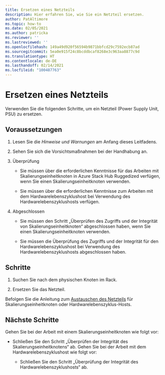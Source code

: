 ```yaml
---
title: Ersetzen eines Netzteils
description: Hier erfahren Sie, wie Sie ein Netzteil ersetzen.
author: PatAltimore
ms.topic: how-to
ms.date: 02/05/2021
ms.author: patricka
ms.reviewer: ''
ms.lastreviewed: ''
ms.openlocfilehash: 149a49d920f56594b9871bbfcd29c7592ecb87ad
ms.sourcegitcommit: 5ea0e915f24c8bcddbcaf8268e3c963aa8877c9d
ms.translationtype: HT
ms.contentlocale: de-DE
ms.lasthandoff: 02/14/2021
ms.locfileid: "100487763"
---
```

# <a name="replacing-a-power-supply-unit"></a>Ersetzen eines Netzteils

Verwenden Sie die folgenden Schritte, um ein Netzteil (Power Supply Unit, PSU) zu ersetzen.

## <a name="prerequisites"></a>Voraussetzungen

1.  Lesen Sie die *Hinweise und Warnungen* am Anfang dieses Leitfadens.

2.  Sehen Sie sich die Vorsichtsmaßnahmen bei der Handhabung an.

3.  Überprüfung

    -   Sie müssen über die erforderlichen Kenntnisse für das Arbeiten mit Skalierungseinheitknoten in Azure Stack Hub Ruggedized verfügen, wenn Sie einen Skalierungseinheitknoten verwenden.

    -   Sie müssen über die erforderlichen Kenntnisse zum Arbeiten mit dem Hardwarelebenszyklushost bei Verwendung des Hardwarelebenszyklushosts verfügen.

4.  Abgeschlossen

    -   Sie müssen den Schritt „Überprüfen des Zugriffs und der Integrität von Skalierungseinheitknoten“ abgeschlossen haben, wenn Sie einen Skalierungseinheitknoten verwenden.

    -   Sie müssen die Überprüfung des Zugriffs und der Integrität für den Hardwarelebenszyklushost bei Verwendung des Hardwarelebenszyklushosts abgeschlossen haben.

## <a name="steps"></a>Schritte

1.  Suchen Sie nach dem physischen Knoten im Rack.

2.  Ersetzen Sie das Netzteil.

Befolgen Sie die Anleitung zum [Austauschen des Netzteils](https://www.dell.com/support/manuals/us/en/04/poweredge-r640/per640_ism_pub/dell-emc-poweredge-r640-overview?guid=guid-f39be9ba-158c-45e3-b8b1-f07bb750d6d4) für Skalierungseinheitknoten oder Hardwarelebenszyklus-Hosts.

## <a name="next-steps"></a>Nächste Schritte

Gehen Sie bei der Arbeit mit einem Skalierungseinheitknoten wie folgt vor:

-   Schließen Sie den Schritt „Überprüfen der Integrität des Skalierungseinheitknotens“ ab. Gehen Sie bei der Arbeit mit dem Hardwarelebenszyklushost wie folgt vor:

    -   Schließen Sie den Schritt „Überprüfung der Integrität des Hardwarelebenszyklushosts“ ab.
    
